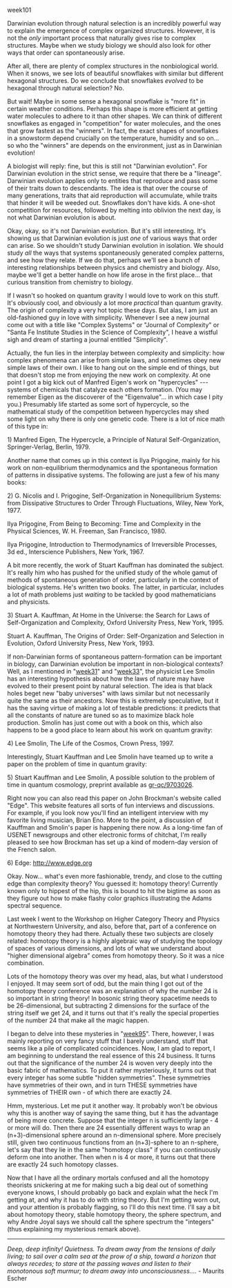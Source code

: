 week101

Darwinian evolution through natural selection is an incredibly powerful
way to explain the emergence of complex organized structures. However,
it is not the *only* important process that naturally gives rise to
complex structures. Maybe when we study biology we should also look for
other ways that order can spontaneously arise.

After all, there are plenty of complex structures in the nonbiological
world. When it snows, we see lots of beautiful snowflakes with similar
but different hexagonal structures. Do we conclude that snowflakes
*evolved* to be hexagonal through natural selection? No.

But wait! Maybe in some sense a hexagonal snowflake is \"more fit\" in
certain weather conditions. Perhaps this shape is more efficient at
getting water molecules to adhere to it than other shapes. We can think
of different snowflakes as engaged in \"competition\" for water
molecules, and the ones that grow fastest as the \"winners\". In fact,
the exact shapes of snowflakes in a snowstorm depend crucially on the
temperature, humidity and so on\... so who the \"winners\" are depends
on the environment, just as in Darwinian evolution!

A biologist will reply: fine, but this is still not \"Darwinian
evolution\". For Darwinian evolution in the strict sense, we require
that there be a \"lineage\". Darwinian evolution applies only to
entities that reproduce and pass some of their traits down to
descendants. The idea is that over the course of many generations,
traits that aid reproduction will accumulate, while traits that hinder
it will be weeded out. Snowflakes don\'t have kids. A one-shot
competition for resources, followed by melting into oblivion the next
day, is not what Darwinian evolution is about.

Okay, okay, so it\'s not Darwinian evolution. But it\'s still
interesting. It\'s showing us that Darwinian evolution is just *one* of
various ways that order can arise. So we shouldn\'t study Darwinian
evolution in isolation. We should study *all* the ways that systems
spontaneously generated complex patterns, and see how they relate. If we
do that, perhaps we\'ll see a bunch of interesting relationships between
physics and chemistry and biology. Also, maybe we\'ll get a better
handle on how life arose in the first place\... that curious transition
from chemistry to biology.

If I wasn\'t so hooked on quantum gravity I would love to work on this
stuff. It\'s obviously cool, and obviously a lot more *practical* than
quantum gravity. The origin of complexity a very hot topic these days.
But alas, I am just an old-fashioned guy in love with simplicity.
Whenever I see a new journal come out with a title like \"Complex
Systems\" or \"Journal of Complexity\" or \"Santa Fe Institute Studies
in the Science of Complexity\", I heave a wistful sigh and dream of
starting a journal entitled \"Simplicity\".

Actually, the fun lies in the interplay between complexity and
simplicity: how complex phenomena can arise from simple laws, and
sometimes obey new simple laws of their own. I like to hang out on the
simple end of things, but that doesn\'t stop me from enjoying the new
work on complexity. At one point I got a big kick out of Manfred
Eigen\'s work on \"hypercycles\" \-\-- systems of chemicals that
catalyze each others formation. (You may remember Eigen as the
discoverer of the \"Eigenvalue\"\... in which case I pity you.)
Presumably life started as some sort of hypercycle, so the mathematical
study of the competition between hypercycles may shed some light on why
there is only one genetic code. There is a lot of nice math of this type
in:

1\) Manfred Eigen, The Hypercycle, a Principle of Natural
Self-Organization, Springer-Verlag, Berlin, 1979.

Another name that comes up in this context is Ilya Prigogine, mainly for
his work on non-equilibrium thermodynamics and the spontaneous formation
of patterns in dissipative systems. The following are just a few of his
many books:

2\) G. Nicolis and I. Prigogine, Self-Organization in Nonequilibrium
Systems: from Dissipative Structures to Order Through Fluctuations,
Wiley, New York, 1977.

Ilya Prigogine, From Being to Becoming: Time and Complexity in the
Physical Sciences, W. H. Freeman, San Francisco, 1980.

Ilya Prigogine, Introduction to Thermodynamics of Irreversible
Processes, 3d ed., Interscience Publishers, New York, 1967.

A bit more recently, the work of Stuart Kauffman has dominated the
subject. It\'s really him who has pushed for the unified study of the
whole gamut of methods of spontaneous generation of order, particularly
in the context of biological systems. He\'s written two books. The
latter, in particular, includes a lot of math problems just *waiting* to
be tackled by good mathematicians and physicists.

3\) Stuart A. Kauffman, At Home in the Universe: the Search for Laws of
Self-Organization and Complexity, Oxford University Press, New York,
1995.

Stuart A. Kauffman, The Origins of Order: Self-Organization and
Selection in Evolution, Oxford University Press, New York, 1993.

If non-Darwinian forms of spontaneous pattern-formation can be important
in biology, can Darwinian evolution be important in non-biological
contexts? Well, as I mentioned in \"[week31](week31.html)\" and
\"[week33](week33.html)\", the physicist Lee Smolin has an interesting
hypothesis about how the laws of nature may have evolved to their
present point by natural selection. The idea is that black holes beget
new \"baby universes\" with laws similar but not necessarily quite the
same as their ancestors. Now this is extremely speculative, but it has
the saving virtue of making a lot of testable predictions: it predicts
that all the constants of nature are tuned so as to maximize black hole
production. Smolin has just come out with a book on this, which also
happens to be a good place to learn about his work on quantum gravity:

4\) Lee Smolin, The Life of the Cosmos, Crown Press, 1997.

Interestingly, Stuart Kauffman and Lee Smolin have teamed up to write a
paper on the problem of time in quantum gravity:

5\) Stuart Kauffman and Lee Smolin, A possible solution to the problem
of time in quantum cosmology, preprint available as
[gr-qc/9703026](http://xxx.lanl.gov/abs/gr-qc/9703026).

Right now you can also read this paper on John Brockman\'s website
called \"Edge\". This website features all sorts of fun interviews and
discussions. For example, if you look now you\'ll find an intelligent
interview with my favorite living musician, Brian Eno. More to the
point, a discussion of Kauffman and Smolin\'s paper is happening there
now. As a long-time fan of USENET newsgroups and other electronic forms
of chitchat, I\'m really pleased to see how Brockman has set up a kind
of modern-day version of the French salon.

6\) Edge: <http://www.edge.org>

Okay. Now\... what\'s even more fashionable, trendy, and close to the
cutting edge than complexity theory? You guessed it: homotopy theory!
Currently known only to hippest of the hip, this is bound to hit the
bigtime as soon as they figure out how to make flashy color graphics
illustrating the Adams spectral sequence.

Last week I went to the Workshop on Higher Category Theory and Physics
at Northwestern University, and also, before that, part of a conference
on homotopy theory they had there. Actually these two subjects are
closely related: homotopy theory is a highly algebraic way of studying
the topology of spaces of various dimensions, and lots of what we
understand about \"higher dimensional algebra\" comes from homotopy
theory. So it was a nice combination.

Lots of the homotopy theory was over my head, alas, but what I
understood I enjoyed. It may seem sort of odd, but the main thing I got
out of the homotopy theory conference was an explanation of why the
number 24 is so important in string theory! In bosonic string theory
spacetime needs to be 26-dimensional, but subtracting 2 dimensions for
the surface of the string itself we get 24, and it turns out that it\'s
really the special properties of the number 24 that make all the magic
happen.

I began to delve into these mysteries in \"[week95](week95.html)\".
There, however, I was mainly reporting on very fancy stuff that I barely
understand, stuff that seems like a pile of complicated coincidences.
Now, I am glad to report, I am beginning to understand the real essence
of this 24 business. It turns out that the significance of the number 24
is woven very deeply into the basic fabric of mathematics. To put it
rather mysteriously, it turns out that every integer has some subtle
\"hidden symmetries\". These symmetries have symmetries of their own,
and in turn THESE symmetries have symmetries of THEIR own - of which
there are exactly 24.

Hmm, mysterious. Let me put it another way. It probably won\'t be
obvious why this is another way of saying the same thing, but it has the
advantage of being more concrete. Suppose that the integer n is
sufficiently large - 4 or more will do. Then there are 24 essentially
different ways to wrap an (n+3)-dimensional sphere around an
n-dimensional sphere. More precisely still, given two continuous
functions from an (n+3)-sphere to an n-sphere, let\'s say that they lie
in the same \"homotopy class\" if you can continuously deform one into
another. Then when n is 4 or more, it turns out that there are exactly
24 such homotopy classes.

Now that I have all the ordinary mortals confused and all the homotopy
theorists snickering at me for making such a big deal out of something
everyone knows, I should probably go back and explain what the heck I\'m
getting at, and why it has to do with string theory. But I\'m getting
worn out, and your attention is probably flagging, so I\'ll do this next
time. I\'ll say a bit about homotopy theory, stable homotopy theory, the
sphere spectrum, and why Andre Joyal says we should call the sphere
spectrum the \"integers\" (thus explaining my mysterious remark above).

------------------------------------------------------------------------

*Deep, deep infinity! Quietness. To dream away from the tensions of
daily living; to sail over a calm sea at the prow of a ship, toward a
horizon that always recedes; to stare at the passing waves and listen to
their monotonous soft murmur; to dream away into unconsciousness\....* -
Maurits Escher

